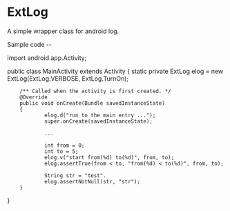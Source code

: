 # ExtLog
A simple wrapper class for android log.

Sample code --

import android.app.Activity;

public class MainActivity extends Activity
{
        static private ExtLog elog = new ExtLog(ExtLog.VERBOSE, ExtLog.TurnOn);

        /** Called when the activity is first created. */
        @Override
        public void onCreate(Bundle savedInstanceState)
        {
                elog.d("run to the main entry ...");
                super.onCreate(savedInstanceState);
                
                ...
                
                int from = 0;
                int to = 5;
                elog.v("start from(%d) to(%d)", from, to);
                elog.assertTrue(from < to, "from(%d) < to(%d)", from, to);
                
                String str = "test".
                elog.assertNotNull(str, "str");
        }
}
